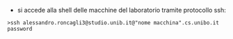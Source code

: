 - si accede alla shell delle macchine del laboratorio tramite protocollo ssh:
```shell
>ssh alessandro.roncagli3@studio.unib.it@"nome macchina".cs.unibo.it
password
```
